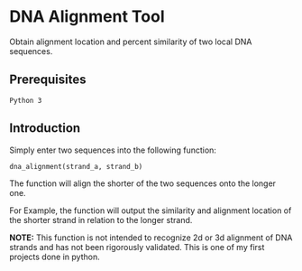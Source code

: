 # DNA Alignment Tool
Obtain alignment location and percent similarity of two local DNA sequences.

## Prerequisites
```
Python 3
```
## Introduction

Simply enter two sequences into the following function: 
```
dna_alignment(strand_a, strand_b)
```
The function will align the shorter of the two sequences onto the longer one. 

For Example, the function will output the similarity and alignment location of the shorter strand in relation to the longer strand. 

**NOTE:** This function is not intended to recognize 2d or 3d alignment of DNA strands and has not been rigorously validated. This is one of my first projects done in python.
